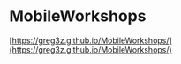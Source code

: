 # MobileWorkshops

[https://greg3z.github.io/MobileWorkshops/](https://greg3z.github.io/MobileWorkshops/)

